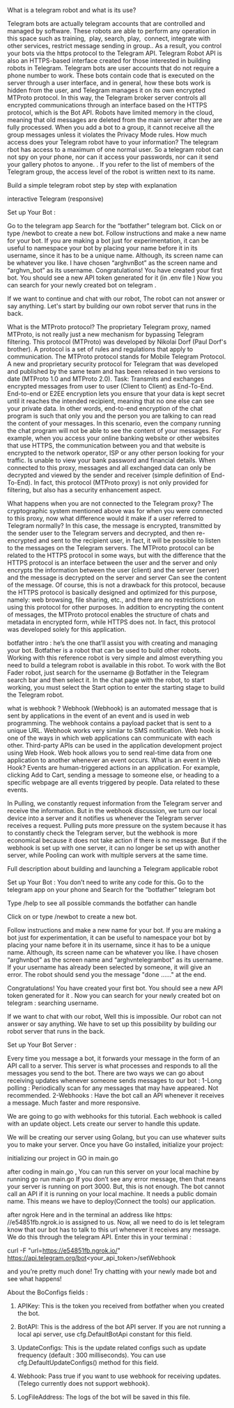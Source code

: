 What is a telegram robot and what is its use?

Telegram bots are actually telegram accounts that are controlled and managed by software.
 These robots are able to perform any operation in this space such as training, ‌ play, search, play, ‌ connect, integrate with other services, restrict message sending in group..
As a result, you control your bots via the https protocol to the Telegram API. Telegram Robot API is also an HTTPS-based interface created for those interested in building robots in Telegram.
 Telegram bots are user accounts that do not require a phone number to work. These bots contain code that is executed on the server through a user interface, and in general, how these bots work is hidden from the user, and Telegram manages it on its own encrypted MTProto protocol.
In this way, the Telegram broker server controls all encrypted communications through an interface based on the HTTPS protocol, which is the Bot API.
Robots have limited memory in the cloud, meaning that old messages are deleted from the main server after they are fully processed. When you add a bot to a group, it cannot receive all the group messages unless it violates the Privacy Mode rules.
How much access does your Telegram robot have to your information?
The telegram rbot has access to a maximum of one normal user. So a telegram robot can not spy on your phone, nor can it access your passwords, nor can it send your gallery photos to anyone. . If you refer to the list of members of the Telegram group, the access level of the robot is written next to its name.

Build a simple telegram robot step by step with explanation

 interactive Telegram (responsive)

Set up Your Bot :

Go to the telegram app
Search for the “botfather” telegram bot.
Click on or type /newbot to create a new bot.
Follow instructions and make a new name for your bot. 
If you are making a bot just for experimentation, it can be useful to namespace your bot by placing your name before it in its username, 
since it has to be a unique name. Although, its screen name can be whatever you like.
I have chosen “arghvnBot” as the screen name and “arghvn_bot” as its username.
Congratulations! You have created your first bot. You should see a new API token generated for it (in .env file )
Now you can search for your newly created bot on telegram .

If we want to continue and chat with our robot,
The robot can not answer or say anything.
  Let's start by building our own robot server that runs in the back.





































What is the MTProto protocol?
The proprietary Telegram proxy, named MTProto, is not really just a new mechanism for bypassing Telegram filtering. This protocol (MTProto) was developed by Nikolai Dorf (Paul Dorf's brother).
A protocol is a set of rules and regulations that apply to communication.
The MTProto protocol stands for Mobile Telegram Protocol. A new and proprietary security protocol for Telegram that was developed and published by the same team and has been released in two versions to date (MTProto 1.0 and MTProto 2.0).
 Task: Transmits and exchanges encrypted messages from user to user (Client to Client) as End-To-End.
End-to-end or E2EE encryption lets you ensure that your data is kept secret until it reaches the intended recipient, meaning that no one else can see your private data. In other words, end-to-end encryption of the chat program is such that only you and the person you are talking to can read the content of your messages. In this scenario, even the company running the chat program will not be able to see the content of your messages.
For example, when you access your online banking website or other websites that use HTTPS, the communication between you and that website is encrypted to the network operator, ISP or any other person looking for your traffic. Is unable to view your bank password and financial details.
When connected to this proxy, messages and all exchanged data can only be decrypted and viewed by the sender and receiver (simple definition of End-To-End). In fact, this protocol (MTProto proxy) is not only provided for filtering, but also has a security enhancement aspect.

What happens when you are not connected to the Telegram proxy?
The cryptographic system mentioned above was for when you were connected to this proxy, now what difference would it make if a user referred to Telegram normally?
In this case, the message is encrypted, transmitted by the sender user to the Telegram servers and decrypted, and then re-encrypted and sent to the recipient user, in fact, it will be possible to listen to the messages on the Telegram servers.
The MTProto protocol can be related to the HTTPS protocol in some ways, but with the difference that the HTTPS protocol is an interface between the user and the server and only encrypts the information between the user (client) and the server (server) and the message is decrypted on the server and server Can see the content of the message.
Of course, this is not a drawback for this protocol, because the HTTPS protocol is basically designed and optimized for this purpose, namely: web browsing, file sharing, etc., and there are no restrictions on using this protocol for other purposes.
In addition to encrypting the content of messages, the MTProto protocol enables the structure of chats and metadata in encrypted form, while HTTPS does not. In fact, this protocol was developed solely for this application.

botfather intro :
he’s the one that’ll assist you with creating and managing your bot.
Botfather is a robot that can be used to build other robots. Working with this reference robot is very simple and almost everything you need to build a telegram robot is available in this robot.
To work with the Bot Fader robot, just search for the username @ Botfather in the Telegram search bar and then select it.
In the chat page with the robot, to start working, you must select the Start option to enter the starting stage to build the Telegram robot.

what is webhook ?
Webhook (Webhook) is an automated message that is sent by applications in the event of an event and is used in web programming.
 The webhook contains a payload packet that is sent to a unique URL.
Webhook works very similar to SMS notification.
Web hook is one of the ways in which web applications can communicate with each other. Third-party APIs can be used in the application development project using Web Hook. Web hook allows you to send real-time data from one application to another whenever an event occurs.
What is an event in Web Hook?
Events are human-triggered actions in an application. For example, clicking Add to Cart, sending a message to someone else, or heading to a specific webpage are all events triggered by people. Data related to these events.

In Pulling, we constantly request information from the Telegram server and receive the information.
But in the webhook discussion, we turn our local device into a server and it notifies us whenever the Telegram server receives a request.
Pulling puts more pressure on the system because it has to constantly check the Telegram server, but the webhook is more economical because it does not take action if there is no message.
But if the webhook is set up with one server, it can no longer be set up with another server, while Pooling can work with multiple servers at the same time.



















































Full description about building and launching a Telegram applicable robot

Set up Your Bot :
You don’t need to write any code for this.
 Go to the telegram app on your phone and Search for the “botfather” telegram bot 

 Type /help to see all possible commands the botfather can handle

 Click on or type /newbot to create a new bot.

 Follow instructions and make a new name for your bot. If you are making a bot just for experimentation, it can be useful to namespace your bot by placing your name before it in its username, since it has to be a unique name. Although, its screen name can be whatever you like.
I have chosen “arghvnbot” as the screen name and “arghvntelegrambot” as its username.
If your username has already been selected by someone, it will give an error.
The robot should send you the message "done ......" at the end.

Congratulations! You have created your first bot. You should see a new API token generated for it . 
Now you can search for your newly created bot on telegram :
searching username.

If we want to chat with our robot,
Well this is impossible.
Our robot can not answer or say anything.
We have to set up this possibility by building our robot server that runs in the back.

Set up Your Bot Server :

Every time you message a bot, it forwards your message in the form of an API call to a server. This server is what processes and responds to all the messages you send to the bot.
There are two ways we can go about receiving updates whenever someone sends messages to our bot :
1-Long polling : Periodically scan for any messages that may have appeared.
 Not recommended.
2-Webhooks : Have the bot call an API whenever it receives a message. 
Much faster and more responsive.

We are going to go with webhooks for this tutorial. Each webhook is called with an update object. Lets create our server to handle this update.

We will be creating our server using Golang, but you can use whatever suits you to make your server. Once you have Go installed, initialize your project:

initializing  our project  in GO in main.go

after coding in main.go , You can run this server on your local machine by running go run main.go
If you don’t see any error message, then that means your server is running on port 3000.
But, this is not enough. The bot cannot call an API if it is running on your local machine. It needs a public domain name. This means we have to deploy(Connect the tools) our application.

after ngrok Here and in the terminal an address like https: //e54851fb.ngrok.io is assigned to us.
Now, all we need to do is let telegram know that our bot has to talk to this url whenever it receives any message. We do this through the telegram API. Enter this in your terminal :

curl -F "url=https://e54851fb.ngrok.io/"  https://api.telegram.org/bot<your_api_token>/setWebhook

and you’re pretty much done! Try chatting with your newly made bot and see what happens!


About the BoConfigs fields :

1. APIKey: This is the token you received from botfather when you created the bot.

2. BotAPI: This is the address of the bot API server. If you are not running a local api server, use cfg.DefaultBotApi constant for this field.

3. UpdateConfigs: This is the update related configs such as update frequency (default : 300 milliseconds). You can use cfg.DefaultUpdateConfigs() method for this field.

3. Webhook: Pass true if you want to use webhook for receiving updates. (Telego currently does not support webhook).

4. LogFileAddress: The logs of the bot will be saved in this file.